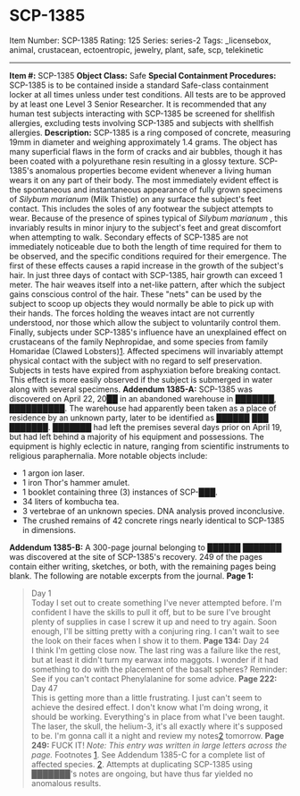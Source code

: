 # SCP-1385
Item Number: SCP-1385
Rating: 125
Series: series-2
Tags: _licensebox, animal, crustacean, ectoentropic, jewelry, plant, safe, scp, telekinetic

---

**Item #:** SCP-1385
**Object Class:** Safe
**Special Containment Procedures:** SCP-1385 is to be contained inside a standard Safe-class containment locker at all times unless under test conditions. All tests are to be approved by at least one Level 3 Senior Researcher. It is recommended that any human test subjects interacting with SCP-1385 be screened for shellfish allergies, excluding tests involving SCP-1385 and subjects with shellfish allergies.
**Description:** SCP-1385 is a ring composed of concrete, measuring 19mm in diameter and weighing approximately 1.4 grams. The object has many superficial flaws in the form of cracks and air bubbles, though it has been coated with a polyurethane resin resulting in a glossy texture.
SCP-1385's anomalous properties become evident whenever a living human wears it on any part of their body. The most immediately evident effect is the spontaneous and instantaneous appearance of fully grown specimens of _Silybum marianum_ (Milk Thistle) on any surface the subject's feet contact. This includes the soles of any footwear the subject attempts to wear. Because of the presence of spines typical of _Silybum marianum_ , this invariably results in minor injury to the subject's feet and great discomfort when attempting to walk.
Secondary effects of SCP-1385 are not immediately noticeable due to both the length of time required for them to be observed, and the specific conditions required for their emergence. The first of these effects causes a rapid increase in the growth of the subject's hair. In just three days of contact with SCP-1385, hair growth can exceed 1 meter. The hair weaves itself into a net-like pattern, after which the subject gains conscious control of the hair. These "nets" can be used by the subject to scoop up objects they would normally be able to pick up with their hands. The forces holding the weaves intact are not currently understood, nor those which allow the subject to voluntarily control them.
Finally, subjects under SCP-1385's influence have an unexplained effect on crustaceans of the family Nephropidae, and some species from family Homaridae (Clawed Lobsters)[1](javascript:;). Affected specimens will invariably attempt physical contact with the subject with no regard to self preservation. Subjects in tests have expired from asphyxiation before breaking contact. This effect is more easily observed if the subject is submerged in water along with several specimens.
**Addendum 1385-A:** SCP-1385 was discovered on April 22, 20██ in an abandoned warehouse in ███████, ██████████. The warehouse had apparently been taken as a place of residence by an unknown party, later to be identified as ██████ ███ ███████. ███████ had left the premises several days prior on April 19, but had left behind a majority of his equipment and possessions. The equipment is highly eclectic in nature, ranging from scientific instruments to religious paraphernalia. More notable objects include:
  * 1 argon ion laser.
  * 1 iron Thor's hammer amulet.
  * 1 booklet containing three (3) instances of SCP-███.
  * 34 liters of kombucha tea.
  * 3 vertebrae of an unknown species. DNA analysis proved inconclusive.
  * The crushed remains of 42 concrete rings nearly identical to SCP-1385 in dimensions.

**Addendum 1385-B:** A 300-page journal belonging to ██████ ███████ was discovered at the site of SCP-1385's recovery. 249 of the pages contain either writing, sketches, or both, with the remaining pages being blank. The following are notable excerpts from the journal.
**Page 1:**
> Day 1  
>  Today I set out to create something I've never attempted before. I'm confident I have the skills to pull it off, but to be sure I've brought plenty of supplies in case I screw it up and need to try again. Soon enough, I'll be sitting pretty with a conjuring ring. I can't wait to see the look on their faces when I show it to them.
**Page 134:**
> Day 24  
>  I think I'm getting close now. The last ring was a failure like the rest, but at least it didn't turn my earwax into maggots. I wonder if it had something to do with the placement of the basalt spheres? Reminder: See if you can't contact Phenylalanine for some advice.
**Page 222:**
> Day 47  
>  This is getting more than a little frustrating. I just can't seem to achieve the desired effect. I don't know what I'm doing wrong, it should be working. Everything's in place from what I've been taught. The laser, the skull, the helium-3, it's all exactly where it's supposed to be. I'm gonna call it a night and review my notes[2](javascript:;) tomorrow.
**Page 249:**
> FUCK IT!
_Note: This entry was written in large letters across the page._
Footnotes
[1](javascript:;). See Addendum 1385-C for a complete list of affected species.
[2](javascript:;). Attempts at duplicating SCP-1385 using ███████'s notes are ongoing, but have thus far yielded no anomalous results.